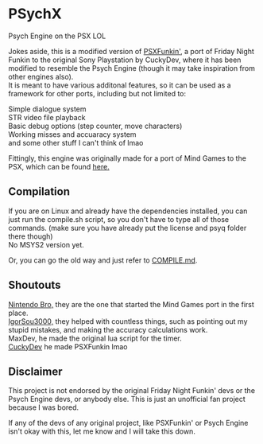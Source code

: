 # PSychX
Psych Engine on the PSX LOL

Jokes aside, this is a modified version of [PSXFunkin'](https://github.com/cuckydev/PSXFunkin), a port of Friday Night Funkin to the original Sony Playstation by CuckyDev, where it has been modified to resemble the Psych Engine (though it may take inspiration from other engines also).  
It is meant to have various additonal features, so it can be used as a framework for other ports, including but not limited to:

Simple dialogue system  
STR video file playback  
Basic debug options (step counter, move characters)  
Working misses and accuaracy system  
and some other stuff I can't think of lmao  

Fittingly, this engine was originally made for a port of Mind Games to the PSX, which can be found [here.](https://github.com/BiliousData/PSycheX)


## Compilation
If you are on Linux and already have the dependencies installed, you can just run the compile.sh script, so you don't have to type all of those commands. (make sure you have already put the license and psyq folder there though)  
No MSYS2 version yet.

Or, you can go the old way and just refer to [COMPILE.md](/COMPILE.md).

## Shoutouts
[Nintendo Bro,](https://github.com/Nintendo-Bro385) they are the one that started the Mind Games port in the first place.  
[IgorSou3000,](https://github.com/IgorSou3000) they helped with countless things, such as pointing out my stupid mistakes, and making the accuracy calculations work.  
MaxDev, he made the original lua script for the timer.  
[CuckyDev](https://github.com/cuckydev) he made PSXFunkin lmao  

## Disclaimer
This project is not endorsed by the original Friday Night Funkin' devs or the Psych Engine devs, or anybody else. This is just an unofficial fan project because I was bored.

If any of the devs of any original project, like PSXFunkin' or Psych Engine isn't okay with this, let me know and I will take this down.

